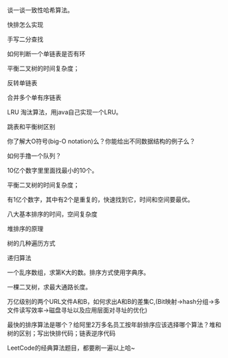 谈一谈一致性哈希算法。

快排怎么实现

手写二分查找

如何判断一个单链表是否有环

平衡二叉树的时间复杂度；

反转单链表

合并多个单有序链表

LRU 淘汰算法，用java自己实现一个LRU。

跳表和平衡树区别

你了解大O符号(big-O notation)么？你能给出不同数据结构的例子么？

如何手撸一个队列？

10亿个数字里里面找最小的10个。

平衡二叉树的时间复杂度；

有1亿个数字，其中有2个是重复的，快速找到它，时间和空间要最优。

八大基本排序的时间，空间复杂度

堆排序的原理

树的几种遍历方式

递归算法

一个乱序数组，求第K大的数。排序方式使用字典序。

一棵二叉树，求最大通路长度。

万亿级别的两个URL文件A和B，如何求出A和B的差集C,(Bit映射->hash分组->多文件读写效率->磁盘寻址以及应用层面对寻址的优化)

最快的排序算法是哪个？给阿里2万多名员工按年龄排序应该选择哪个算法？堆和树的区别；写出快排代码；链表逆序代码

LeetCode的经典算法题目，都要刷一遍以上哈~